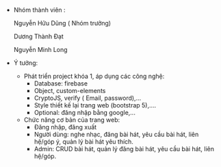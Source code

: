 * Nhóm thành viên : 

    Nguyễn Hữu Dũng ( Nhóm trưởng)

    Dương Thành Đạt

    Nguyễn Minh Long

* Ý tưởng:

   -  Phát triển project khóa 1, áp dụng các công nghệ: 
         + Database: firebase
         + Object, custom-elements
         + CryptoJS, verify ( Email, password),...
         + Style thiết kế lại trang web (bootstrap 5),....
         + Optional: đăng nhập bằng google,...
    -  Chức năng cơ bản của trang web:
         + Đăng nhập, đăng xuất
         + Người dùng: nghe nhạc, đăng bài hát, yêu cầu bài hát, liên hệ/góp ý, quản lý bài hát yêu thích.
         + Admin: CRUD bài hát, quản lý đăng bài hát, yêu cầu bài hát, liên hệ/góp.
